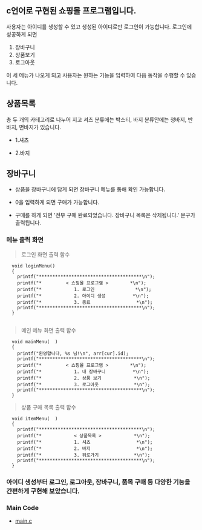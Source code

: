 ## c언어로 구현된 쇼핑몰 프로그램입니다.
사용자는 아이디를 생성할 수 있고 생성된 아이디로만 로그인이 가능합니다. 
로그인에 성공하게 되면 




 1. 장바구니  
 2. 상품보기  
 3. 로그아웃   




이 세 메뉴가 나오게 되고 사용자는 원하는 기능을 입력하여 다음 동작을 수행할 수 있습니다.



## 상품목록
총 두 개의 카테고리로 나누어 지고 셔츠 분류에는 박스티, 바지 분류안에는 청바지, 반바지, 면바지가 있습니다.

 - 1.셔츠  

 - 2.바지  



## 장바구니
 - 상품을 장바구니에 담게 되면 장바구니 메뉴를 통해 확인 가능합니다.  


 - 0을 입력하게 되면 구매가 가능합니다.  


 - 구매를 하게 되면 '전부 구매 완료되었습니다. 장바구니 목록은 삭제됩니다.' 문구가 출력됩니다.  



### 메뉴 출력 화면
  > 로그인 화면 출력 함수
  ```
    void loginMenu()
    {
      printf("**************************************\n");
      printf("*         < 쇼핑몰 프로그램 >        *\n");
      printf("*            1. 로그인               *\n");
      printf("*            2. 아이디 생성          *\n");
      printf("*            3. 종료                 *\n");
      printf("**************************************\n");
    }
    
  ```  
  
  
  > 메인 메뉴 화면 출력 함수
  ```
    void mainMenu(  )
    {
      printf("환영합니다, %s 님!\n", arr[cur].id);
      printf("**************************************\n");
      printf("*         < 쇼핑몰 프로그램 >        *\n");
      printf("*            1. 내 장바구니          *\n");
      printf("*            2. 상품 보기            *\n");
      printf("*            3. 로그아웃             *\n");
      printf("**************************************\n");
    }
  ```
  
  > 상품 구매 목록 출력 함수
  ```
    void itemMenu(  )
    {
      printf("**************************************\n");
      printf("*            < 상품목록 >            *\n");
      printf("*            1. 셔츠                 *\n");
      printf("*            2. 바지                 *\n");
      printf("*            3. 뒤로가기             *\n");
      printf("**************************************\n");
    }
  ```
  
  
  
### 아이디 생성부터 로그인, 로그아웃, 장바구니, 품목 구매 등 다양한 기능을 간편하게 구현해 보았습니다.


### Main Code  
 - [main.c](https://github.com/Byung-moon/shoppingmall_proj/blob/master/shopping_c.c)

